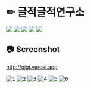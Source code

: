 # ✏ 글적글적연구소
<img src="https://img.shields.io/badge/React-61DAFB?style=flat&logo=React&logoColor=black"/> <img src="https://img.shields.io/badge/CSS3-1572B6?style=flat&logo=CSS3&logoColor=white"/> <img src="https://img.shields.io/badge/Framer-0055FF?style=flat&logo=Framer&logoColor=white"/> <img src="https://img.shields.io/badge/Next.js-000000?style=flat&logo=Next.js&logoColor=white"/> <img src="https://img.shields.io/badge/Vercel-000000?style=flat&logo=Vercel&logoColor=white"/>


## 📷 Screenshot
http://gjgj.vercel.app

<kbd>![1](https://user-images.githubusercontent.com/7158623/221452998-10a7d87e-c9f1-4d05-8110-59f218cf64a1.png)</kbd>
<kbd>![2](https://user-images.githubusercontent.com/7158623/221453001-53fb3c27-1b4e-4f0f-9b4c-87974e9d358d.png)</kbd>
<kbd>![3](https://user-images.githubusercontent.com/7158623/221453003-1864e981-f2dd-4b94-a17e-6d5bf9b645c5.png)</kbd>
<kbd>![4](https://user-images.githubusercontent.com/7158623/221453005-66216455-422a-4fe7-a224-fdde93d9677e.png)</kbd>
<kbd>![5](https://user-images.githubusercontent.com/7158623/221453008-250c98c2-9e6e-4a10-9b36-d2c64a7dd5c3.png)</kbd>
<kbd>![6](https://user-images.githubusercontent.com/7158623/221453009-17c16bfb-128b-4d1d-9754-8cf53079e37b.png)</kbd>

